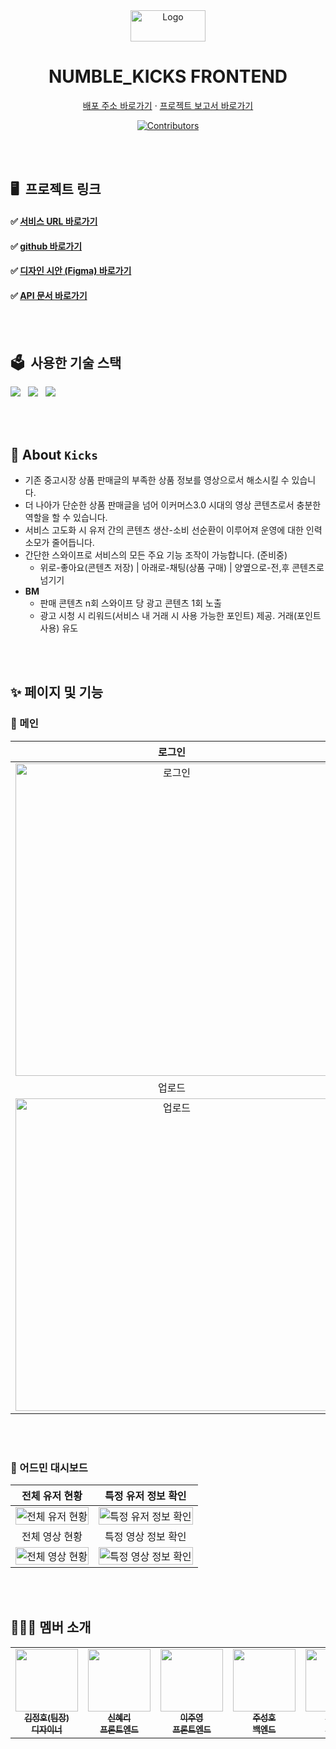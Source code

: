 
<!-- PROJECT LOGO -->
<div align="center">
  <img src="https://user-images.githubusercontent.com/68415905/170874937-6a00df41-531d-414a-8724-7a7560d457d4.png" alt="Logo" width="120" height="50">
  <h1>NUMBLE_KICKS FRONTEND</h1>
  <p>
    <a href="https://numble-kicks.vercel.app/">배포 주소 바로가기</a>
    ·
    <a href="https://www.notion.so/devjoylee/4-77cb4f4c91b34cfa928d3abba09ed5c0">프로젝트 보고서 바로가기</a>
  </p>

[![Contributors][contributors-shield]][contributors-url]

[contributors-shield]: https://img.shields.io/github/contributors/devjoylee/numble-frontend.svg?style=for-the-badge
[contributors-url]: https://github.com/devjoylee/numble-frontend/graphs/contributors

</div>

<br />
<br />

## 🖥 &nbsp;프로젝트 링크

#### ✅ [서비스 URL 바로가기](https://numble-kicks.vercel.app)

#### ✅ [github 바로가기](https://github.com/numbble)

#### ✅ [디자인 시안 (Figma) 바로가기](https://www.figma.com/file/NCOhkzgJqqmHmQt35byHvQ/4%ED%8C%80!?node-id=334%3A53)

#### ✅ [API 문서 바로가기](https://www.notion.so/API-9ce9d4917de3460ab504a4090204a5a0?pvs=21)

<br />
<br />

## 🗳 &nbsp;사용한 기술 스택

<img src="https://img.shields.io/badge/typescript-3178C6?style=for-the-badge&logo=typescript&logoColor=white">&nbsp;&nbsp;
<img src="https://img.shields.io/badge/react-61DAFB?style=for-the-badge&logo=react&logoColor=black">&nbsp;&nbsp;
<img src="https://img.shields.io/badge/recoil-3578E5?style=for-the-badge&logo=recoil&logoColor=white">&nbsp;&nbsp;

<br />
<br />

## 👟&nbsp;About `Kicks`

- 기존 중고시장 상품 판매글의 부족한 상품 정보를 영상으로서 해소시킬 수 있습니다.
- 더 나아가 단순한 상품 판매글을 넘어 이커머스3.0 시대의 영상 콘텐츠로서 충분한 역할을 할 수 있습니다.
- 서비스 고도화 시 유저 간의 콘텐츠 생산-소비 선순환이 이루어져 운영에 대한 인력 소모가 줄어듭니다.
- 간단한 스와이프로 서비스의 모든 주요 기능 조작이 가능합니다. (준비중)
  - 위로-좋아요(콘텐츠 저장) | 아래로-채팅(상품 구매) | 양옆으로-전,후 콘텐츠로 넘기기
- **BM**
  - 판매 콘텐츠 n회 스와이프 당 광고 콘텐츠 1회 노출
  - 광고 시청 시 리워드(서비스 내 거래 시 사용 가능한 포인트) 제공. 거래(포인트 사용) 유도


<br />
<br />

## ✨&nbsp;페이지 및 기능

### 🔶 메인

|                                                                로그인                                                                |                                                                      메인                                                                      |
| :----------------------------------------------------------------------------------------------------------------------------------: | :--------------------------------------------------------------------------------------------------------------------------------------------: |
| <img height="500px" alt="로그인" src="https://github.com/numble-kicks/frontend/assets/72786354/2da9fdb5-c27f-4dac-98ab-a4f497b4b271"/> |     <img height="500px" alt="메인 gif" src="https://github.com/numble-kicks/frontend/assets/72786354/6240a929-9f2a-438c-a3e6-cc845d9a9109"/>     |
|                                                                업로드                                                                |                                                                      검색                                                                      |
| <img height="500px" alt="업로드" src="https://github.com/numble-kicks/frontend/assets/72786354/9fbde611-46c9-4418-a947-e9bd9721122a"/> | <img height="500px" alt="검색 gif" src="https://github.com/numble-kicks/frontend/assets/72786354/00855694-3b75-45d1-b0d4-9cd400c06f4c"/> |

<br />
<br />

### 🔶 어드민 대시보드

|                                                                      전체 유저 현황                                                                       |                                                                        특정 유저 정보 확인                                                                        |
| :------------------------------------------------------------------------------------------------------------------------------------------------------------: | :-----------------------------------------------------------------------------------------------------------------------------------------------: |
| <img width="100%" alt="전체 유저 현황" src="https://github.com/numble-kicks/frontend/assets/72786354/8310a70a-2351-4a75-ba42-105ebc4fff3b"/> | <img width="100%" alt="특정 유저 정보 확인" src="https://github.com/numble-kicks/frontend/assets/72786354/291d9c55-56c6-4e52-840e-c9b7ae4e5285"/> |
|                                                                            전체 영상 현황                                                                            |                                                                       특정 영상 정보 확인                                                                        |
|       <img width="100%" alt="전체 영상 현황" src="https://github.com/numble-kicks/frontend/assets/72786354/df6b8a73-1e53-4ff4-994b-af90bcef9164"/>       |  <img width="100%" alt="특정 영상 정보 확인" src="https://github.com/numble-kicks/frontend/assets/72786354/c00dde38-eff2-4488-abd0-80bbb638adaf"/>   |


<br />
<br />


## 👩🏻‍💻&nbsp;멤버 소개

<table>
  <tr>
    <td align="center">
      <a href="#">
        <img src="https://static.tildacdn.com/tild3639-3034-4165-b264-663064356662/my-memoji-with-mac_1.png" width="100px;" alt="" /><br />
        <sub>
          <b>김정호(팀장)</b><br />
          <b>디자이너</b>
        </sub>
      </a>
    </td>
    <td align="center">
      <a href="https://github.com/rachel490">
        <img src="https://avatars.githubusercontent.com/rachel490" width="100px;" alt="" /><br />
        <sub>
          <b>신혜리</b><br />
          <b>프론트엔드</b>
        </sub>
      </a>
    </td>
    <td align="center">
      <a href="https://github.com/devjoylee">
        <img src="https://avatars.githubusercontent.com/devjoylee" width="100px;" alt="" /><br />
        <sub>
          <b>이주영</b><br />
          <b>프론트엔드</b>
        </sub>
      </a>
    </td>
    <td align="center">
      <a href="https://github.com/seongho-joo">
        <img src="https://avatars.githubusercontent.com/seongho-joo" width="100px;" alt="" /><br />
        <sub>
          <b>주성호</b><br />
          <b>백엔드</b>
        </sub>
      </a>
    </td>
    <td align="center">
      <a href="https://github.com/ch0213">
        <img src="https://avatars.githubusercontent.com/ch0213" width="100px;" alt="" /><br />
        <sub>
          <b>김충환</b><br />
          <b>백엔드</b>
        </sub>
      </a>
    </td>
    <td align="center">
      <a href="https://github.com/jaeesu">
        <img src="https://avatars.githubusercontent.com/jaeesu" width="100px;" alt="" /><br />
        <sub>
          <b>서재희</b><br />
          <b>백엔드</b>
        </sub>
      </a>
    </td>
  </tr>
</table>

<br/>
<br />



